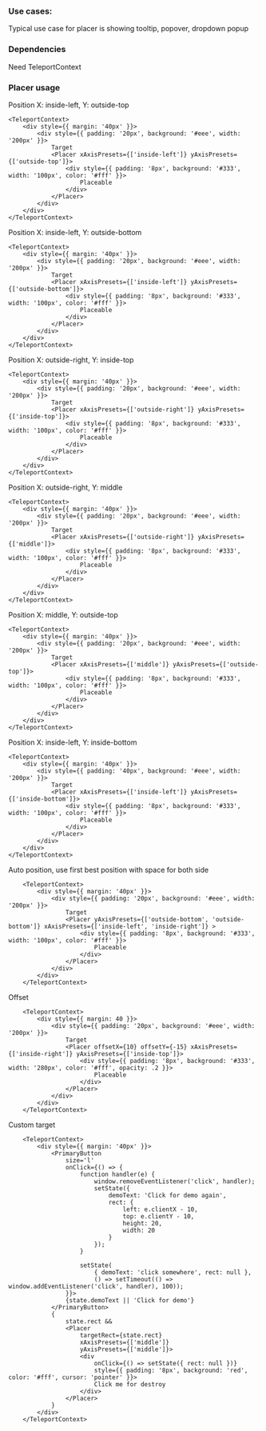 ### Use cases:
Typical use case for placer is showing tooltip, popover, dropdown popup

### Dependencies

Need TeleportContext

### Placer usage

Position X: inside-left, Y: outside-top
    
    <TeleportContext>
        <div style={{ margin: '40px' }}>
            <div style={{ padding: '20px', background: '#eee', width: '200px' }}>
                Target
                <Placer xAxisPresets={['inside-left']} yAxisPresets={['outside-top']}>
                    <div style={{ padding: '8px', background: '#333', width: '100px', color: '#fff' }}>
                        Placeable
                    </div>
                </Placer>
            </div>
        </div>
    </TeleportContext>
    
    
Position X: inside-left, Y: outside-bottom
    
    <TeleportContext>
        <div style={{ margin: '40px' }}>
            <div style={{ padding: '20px', background: '#eee', width: '200px' }}>
                Target
                <Placer xAxisPresets={['inside-left']} yAxisPresets={['outside-bottom']}>
                    <div style={{ padding: '8px', background: '#333', width: '100px', color: '#fff' }}>
                        Placeable
                    </div>
                </Placer>
            </div>
        </div>
    </TeleportContext>    
    
Position X: outside-right, Y: inside-top
    
    <TeleportContext>
        <div style={{ margin: '40px' }}>
            <div style={{ padding: '20px', background: '#eee', width: '200px' }}>
                Target
                <Placer xAxisPresets={['outside-right']} yAxisPresets={['inside-top']}>
                    <div style={{ padding: '8px', background: '#333', width: '100px', color: '#fff' }}>
                        Placeable
                    </div>
                </Placer>
            </div>
        </div>
    </TeleportContext>
        
Position X: outside-right, Y: middle
    
    <TeleportContext>
        <div style={{ margin: '40px' }}>
            <div style={{ padding: '20px', background: '#eee', width: '200px' }}>
                Target
                <Placer xAxisPresets={['outside-right']} yAxisPresets={['middle']}>
                    <div style={{ padding: '8px', background: '#333', width: '100px', color: '#fff' }}>
                        Placeable
                    </div>
                </Placer>
            </div>
        </div>
    </TeleportContext>
            
Position X: middle, Y: outside-top
    
    <TeleportContext>
        <div style={{ margin: '40px' }}>
            <div style={{ padding: '20px', background: '#eee', width: '200px' }}>
                Target
                <Placer xAxisPresets={['middle']} yAxisPresets={['outside-top']}>
                    <div style={{ padding: '8px', background: '#333', width: '100px', color: '#fff' }}>
                        Placeable
                    </div>
                </Placer>
            </div>
        </div>
    </TeleportContext>    
            
Position X: inside-left, Y: inside-bottom
    
    <TeleportContext>
        <div style={{ margin: '40px' }}>
            <div style={{ padding: '40px', background: '#eee', width: '200px' }}>
                Target
                <Placer xAxisPresets={['inside-left']} yAxisPresets={['inside-bottom']}>
                    <div style={{ padding: '8px', background: '#333', width: '100px', color: '#fff' }}>
                        Placeable
                    </div>
                </Placer>
            </div>
        </div>
    </TeleportContext>
    
Auto position, use first best position with space for both side
    
        <TeleportContext>
            <div style={{ margin: '40px' }}>
                <div style={{ padding: '20px', background: '#eee', width: '200px' }}>
                    Target
                    <Placer yAxisPresets={['outside-bottom', 'outside-bottom']} xAxisPresets={['inside-left', 'inside-right']} >
                        <div style={{ padding: '8px', background: '#333', width: '100px', color: '#fff' }}>
                            Placeable
                        </div>
                    </Placer>
                </div>
            </div>
        </TeleportContext>
        
Offset 

        <TeleportContext>
            <div style={{ margin: 40 }}>
                <div style={{ padding: '20px', background: '#eee', width: '200px' }}>
                    Target
                    <Placer offsetX={10} offsetY={-15} xAxisPresets={['inside-right']} yAxisPresets={['inside-top']}>
                        <div style={{ padding: '8px', background: '#333', width: '280px', color: '#fff', opacity: .2 }}>
                            Placeable
                        </div>
                    </Placer>
                </div>
            </div>
        </TeleportContext>
        
Custom target

        <TeleportContext>
            <div style={{ margin: '40px' }}>
                <PrimaryButton
                    size='l'
                    onClick={() => {
                        function handler(e) { 
                            window.removeEventListener('click', handler);
                            setState({ 
                                demoText: 'Click for demo again',
                                rect: {
                                    left: e.clientX - 10,
                                    top: e.clientY - 10,
                                    height: 20,
                                    width: 20
                                }
                            });
                        }
                        
                        setState(
                            { demoText: 'click somewhere', rect: null }, 
                            () => setTimeout(() => window.addEventListener('click', handler), 100));
                    }}>
                    {state.demoText || 'Click for demo'}
                </PrimaryButton>
                {
                    state.rect &&
                    <Placer
                        targetRect={state.rect}
                        xAxisPresets={['middle']}
                        yAxisPresets={['middle']}>
                        <div 
                            onClick={() => setState({ rect: null })} 
                            style={{ padding: '8px', background: 'red', color: '#fff', cursor: 'pointer' }}>
                            Click me for destroy
                        </div>
                    </Placer>
                }
            </div>
        </TeleportContext>
    
    
